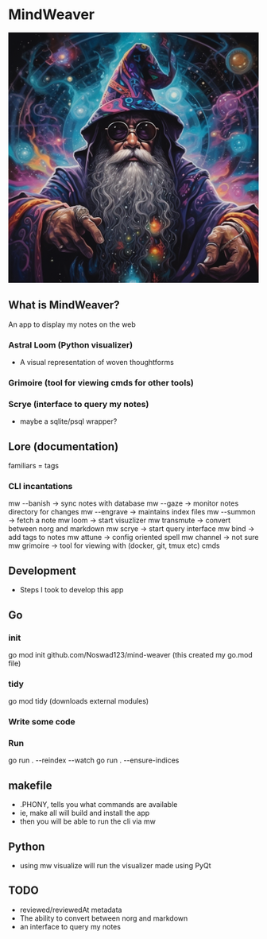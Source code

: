 # MindWeaver

![Black Wizard](img/black-wiz.png)

## What is MindWeaver?

An app to display my notes on the web

### Astral Loom (Python visualizer)

- A visual representation of woven thoughtforms

### Grimoire (tool for viewing cmds for other tools)

### Scrye (interface to query my notes)

- maybe a sqlite/psql wrapper?

## Lore (documentation)

familiars = tags

### CLI incantations

mw --banish -> sync notes with database
mw --gaze -> monitor notes directory for changes
mw --engrave -> maintains index files
mw --summon -> fetch a note
mw loom -> start visuzlizer
mw transmute -> convert between norg and markdown
mw scrye -> start query interface
mw bind -> add tags to notes
mw attune -> config oriented spell
mw channel -> not sure
mw grimoire -> tool for viewing with (docker, git, tmux etc) cmds

## Development
- Steps I took to develop this app

## Go

### init

go mod init github.com/Noswad123/mind-weaver (this created my go.mod file)

### tidy 

go mod tidy (downloads external modules)

### Write some code

### Run

go run . --reindex --watch
go run . --ensure-indices

## makefile

- .PHONY, tells you what commands are available
- ie, make all will build and install the app
- then you will be able to run the cli via mw

## Python

- using mw visualize will run the visualizer made using PyQt

## TODO

- reviewed/reviewedAt metadata
- The ability to convert between norg and markdown
- an interface to query my notes
